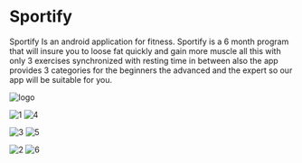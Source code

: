 # Sportify
Sportify Is an android application for fitness.
Sportify is a 6 month program that will insure you to loose fat quickly and gain more muscle all this with only 3 exercises synchronized with resting time in between also the app provides 3 categories for the beginners the advanced and the expert so our app will be suitable for you.

![logo](https://user-images.githubusercontent.com/44651085/90841569-df387a80-e354-11ea-8d33-9545aaa98274.png)

![1](https://user-images.githubusercontent.com/44651085/90841730-4eae6a00-e355-11ea-9bb0-7c62f6b4f15a.png)
     ![4](https://user-images.githubusercontent.com/44651085/90841809-8cab8e00-e355-11ea-8f04-bd9ab9390dcf.png)

![3](https://user-images.githubusercontent.com/44651085/90841947-f5930600-e355-11ea-8be7-d0570220fa58.png)
     ![5](https://user-images.githubusercontent.com/44651085/90841961-fe83d780-e355-11ea-8279-602c33c02460.png)

![2](https://user-images.githubusercontent.com/44651085/90841984-08a5d600-e356-11ea-9845-1af57d46de76.png)
     ![6](https://user-images.githubusercontent.com/44651085/90841986-0a6f9980-e356-11ea-99e3-90f23594a436.png)
     
     


